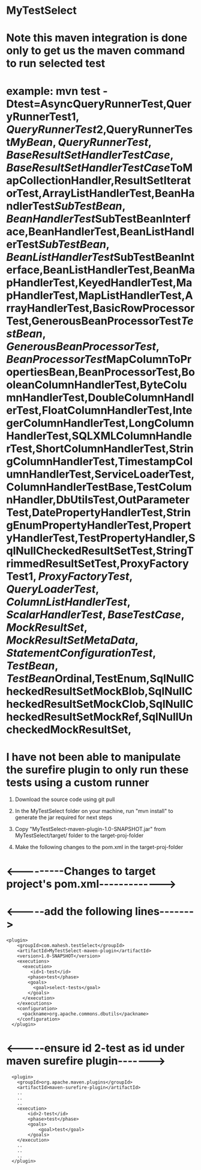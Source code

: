 # MyTestSelect
# Note this maven integration is done only to get us the maven command to run selected test 
# example:  mvn test -Dtest=AsyncQueryRunnerTest,QueryRunnerTest$1,QueryRunnerTest$2,QueryRunnerTest$MyBean,QueryRunnerTest,BaseResultSetHandlerTestCase,BaseResultSetHandlerTestCase$ToMapCollectionHandler,ResultSetIteratorTest,ArrayListHandlerTest,BeanHandlerTest$SubTestBean,BeanHandlerTest$SubTestBeanInterface,BeanHandlerTest,BeanListHandlerTest$SubTestBean,BeanListHandlerTest$SubTestBeanInterface,BeanListHandlerTest,BeanMapHandlerTest,KeyedHandlerTest,MapHandlerTest,MapListHandlerTest,ArrayHandlerTest,BasicRowProcessorTest,GenerousBeanProcessorTest$TestBean,GenerousBeanProcessorTest,BeanProcessorTest$MapColumnToPropertiesBean,BeanProcessorTest,BooleanColumnHandlerTest,ByteColumnHandlerTest,DoubleColumnHandlerTest,FloatColumnHandlerTest,IntegerColumnHandlerTest,LongColumnHandlerTest,SQLXMLColumnHandlerTest,ShortColumnHandlerTest,StringColumnHandlerTest,TimestampColumnHandlerTest,ServiceLoaderTest,ColumnHandlerTestBase,TestColumnHandler,DbUtilsTest,OutParameterTest,DatePropertyHandlerTest,StringEnumPropertyHandlerTest,PropertyHandlerTest,TestPropertyHandler,SqlNullCheckedResultSetTest,StringTrimmedResultSetTest,ProxyFactoryTest$1,ProxyFactoryTest,QueryLoaderTest,ColumnListHandlerTest,ScalarHandlerTest,BaseTestCase,MockResultSet,MockResultSetMetaData,StatementConfigurationTest,TestBean,TestBean$Ordinal,TestEnum,SqlNullCheckedResultSetMockBlob,SqlNullCheckedResultSetMockClob,SqlNullCheckedResultSetMockRef,SqlNullUncheckedMockResultSet,
# I have not been able to manipulate the surefire plugin to only run these tests using a custom runner

1. Download the source code using git pull

2. In the MyTestSelect folder on your machine, run "mvn install" to generate the jar required for next steps

3. Copy "MyTestSelect-maven-plugin-1.0-SNAPSHOT.jar" from MyTestSelect/target/ folder to the target-proj-folder

4. Make the following changes to the pom.xml in the target-proj-folder

#	<---------Changes to target project's pom.xml------------->
#	<-----add the following lines------->
	<plugin>
        <groupId>com.mahesh.testSelect</groupId>
        <artifactId>MyTestSelect-maven-plugin</artifactId>
        <version>1.0-SNAPSHOT</version>
        <executions>
          <execution>
             <id>1-test</id>
            <phase>test</phase>
            <goals>
              <goal>select-tests</goal>
            </goals>
          </execution>
        </executions>
        <configuration>
          <packname>org.apache.commons.dbutils</packname>
        </configuration>  
      </plugin>
#      <-----ensure id 2-test as id under maven surefire plugin------->
      <plugin>
        <groupId>org.apache.maven.plugins</groupId>
        <artifactId>maven-surefire-plugin</artifactId>
        ..
        ..
        ..
        <execution>
            <id>2-test</id>
            <phase>test</phase>
            <goals>
                <goal>test</goal>
            </goals>
        </execution>
        ..
        ..
        ..
      </plugin>